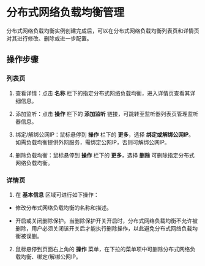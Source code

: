 # 分布式网络负载均衡管理

分布式网络负载均衡实例创建完成后，可以在分布式网络负载均衡列表页和详情页对其进行修改、删除或进一步配置。

## 操作步骤
### 列表页
 1. 查看详情：点击 **名称** 栏下的指定分布式网络负载均衡，进入详情页查看其详细信息。
 
 2. 添加监听：点击 **操作** 栏下的 **添加监听** 链接，可跳转至监听器列表页管理监听器信息。
 
 3. 绑定/解绑公网IP：鼠标悬停到 **操作** 栏下的 **更多**，选择 **绑定或解绑公网IP**。如需负载均衡提供外网服务，需绑定公网IP，否则可解绑公网IP。
 
 4. 删除负载均衡：鼠标悬停到 **操作** 栏下的 **更多**，选择 **删除** 可删除指定分布式网络负载均衡。
 
### 详情页
 
 1. 在 **基本信息**  区域可进行如下操作：
 
- 修改分布式网络负载均衡的名称和描述。

- 开启或关闭删除保护。当删除保护开关开启时，分布式网络负载均衡不允许被删除，用户必须关闭该开关后才能执行删除操作，以此避免分布式网络负载均衡被误删。

 2. 鼠标悬停到页面右上角的 **操作** 菜单，在下拉的菜单项中可删除分布式网络负载均衡、绑定/解绑公网IP。

